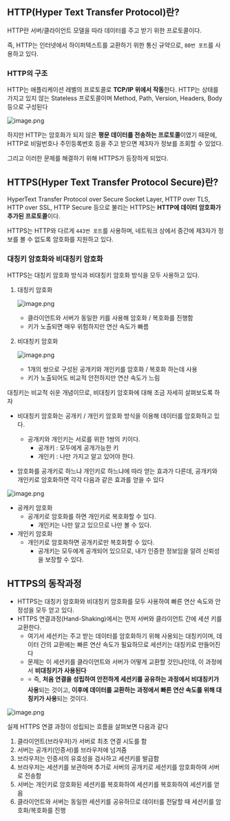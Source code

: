 ## HTTP(Hyper Text Transfer Protocol)란?

HTTP란 서버/클라이언트 모델을 따라 데이터를 주고 받기 위한 프로토콜이다.

즉, HTTP는 인터넷에서 하이퍼텍스트를 교환하기 위한 통신 규약으로, `80번 포트`를 사용하고 있다. 

### HTTP의 구조

HTTP는 애플리케이션 레벨의 프로토콜로 **TCP/IP 위에서 작동**한다. HTTP는 상태를 가지고 있지 않는 Stateless 프로토콜이며 Method, Path, Version, Headers, Body 등으로 구성된다

![image.png](https://prod-files-secure.s3.us-west-2.amazonaws.com/7c90871f-462d-4f71-a192-56327a9e079c/ea570ace-c6c4-4ee9-847b-3d849661fdb1/image.png)

하지만 HTTP는 암호화가 되지 않은 **평문 데이터를 전송하는 프로토콜**이였기 때문에, HTTP로 비밀번호나 주민등록번호 등을 주고 받으면 제3자가 정보를 조회할 수 있었다. 

그리고 이러한 문제를 해결하기 위해 HTTPS가 등장하게 되었다.

## HTTPS(Hyper Text Transfer Protocol Secure)란?

HyperText Transfer Protocol over Secure Socket Layer, HTTP over TLS, HTTP over SSL, HTTP Secure 등으로 불리는 HTTPS는 **HTTP에 데이터 암호화가 추가된 프로토콜**이다. 

HTTPS는 HTTP와 다르게 `443번 포트`를 사용하며, 네트워크 상에서 중간에 제3자가 정보를 볼 수 없도록 암호화를 지원하고 있다.

### 대칭키 암호화와 비대칭키 암호화

HTTPS는 대칭키  암호화 방식과 비대칭키 암호화 방식을 모두 사용하고 있다.

1. 대칭키 암호화
    
    ![image.png](https://prod-files-secure.s3.us-west-2.amazonaws.com/7c90871f-462d-4f71-a192-56327a9e079c/1b15160e-ef4b-4bb2-b0b4-b00a00cde2f7/image.png)
    
    - 클라이언트와 서버가 동일한 키를 사용해 암호화 / 복호화를 진행함
    - 키가 노출되면 매우 위험하지만 연산 속도가 빠름
2. 비대칭키 암호화
    
    ![image.png](https://prod-files-secure.s3.us-west-2.amazonaws.com/7c90871f-462d-4f71-a192-56327a9e079c/ba17540a-9c9f-4251-8f7d-9600b554e51c/image.png)
    
    - 1개의 쌍으로 구성된 공개키와 개인키를 암호화 / 복호화 하는데 사용
    - 키가 노출되어도 비교적 안전하지만 연산 속도가 느림

대칭키는 비교적 쉬운 개념이므로, 비대칭키 암호화에 대해 조금 자세히 살펴보도록 하자

- 비대칭키 암호화는 공개키 / 개인키  암호화 방식을 이용해 데이터를 암호화하고 있다.
    - 공개키와 개인키는 서로를 위한 1쌍의 키이다.
        - 공개키 : 모두에게 공개가능한 키
        - 개인키 : 나만 가지고 알고 있어야 한다.

- 암호화를 공개키로 하느냐 개인키로 하느냐에 따라 얻는 효과가 다른데, 공개키와 개인키로 암호화하면 각각 다음과 같은 효과를 얻을 수 있다

![image.png](https://prod-files-secure.s3.us-west-2.amazonaws.com/7c90871f-462d-4f71-a192-56327a9e079c/27c22b27-2071-459a-9c37-47fe11f20998/image.png)

- 공캐키 암호화
    - 공개키로 암호화를 하면 개인키로 복호화할 수 있다.
        - 개인키는 나만 알고 있으므로 나만 볼 수 있다.
- 개인키 암호화
    - 개인키로 암호화하면 공개키로만 복호화할 수 있다.
        - 공개키는 모두에게 공개되어 있으므로, 내가 인증한 정보임을 알려 신뢰성을 보장할 수 있다.

## HTTPS의  동작과정

- HTTPS는 대칭키 암호화와 비대칭키 암호화를 모두 사용하여 빠른 연산 속도와 안정성을 모두 얻고 있다.
- HTTPS 연결과정(Hand-Shaking)에서는 먼저 서버와 클라이언트 간에 세션 키를 교환한다.
    - 여기서 세션키는 주고 받는 데이터를 암호화하기 위해 사용되는 대칭키이며, 데이터 간의 교환에는 빠른 연산 속도가 필요하므로 세션키는 대칭키로 만들어진다
    - 문제는 이 세션키를 클라이언트와  서버가 어떻게 교환할 것인냐인데, 이 과정에서 **비대칭키가 사용된다**
    - ⭐ 즉, **처음 연결을 성립하여 안전하게 세션키를 공유하는 과정에서 비대칭키가 사용**되는 것이고, **이후에 데이터를 교환하는 과정에서 빠른 연산 속도를 위해 대칭키가 사용**되는  것이다.

![image.png](https://prod-files-secure.s3.us-west-2.amazonaws.com/7c90871f-462d-4f71-a192-56327a9e079c/dd61d00e-2395-4b38-a062-aee46622d041/image.png)

실제 HTTPS 연결  과정이 성립되는 흐름을 살펴보면 다음과 같다

1. 클라이언트(브라우저)가 서버로 최초 연결 시도를 함
2. 서버는 공개키(인증서)를 브라우저에 넘겨줌
3. 브라우저는 인증서의 유효성을 검사하고 세션키를 발급함
4. 브라우저는 세션키를 보관하며 추가로 서버의 공개키로 세션키를 암호화하여 서버로 전송함
5. 서버는 개인키로 암호화된 세션키를 복호화하여 세션키를 복호화하여 세션키를 얻음
6. 클라이언트와 서버는 동일한 세션키를 공유하므로 데이터를 전달할 때 세션키를 암호화/복호화를 진행
